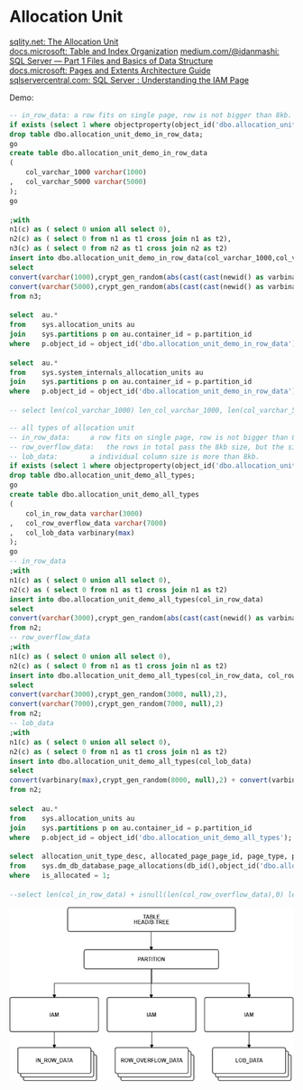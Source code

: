 # Allocation Unit #

[pic01]: https://github.com/blepa/scratchpad/blob/master/sqlserver/sql_internal/pic/allocate_unit.png

[sqlity.net: The Allocation Unit](https://sqlity.net/en/2287/allocation-unit/)  
[docs.microsoft: Table and Index Organization](https://docs.microsoft.com/en-us/previous-versions/sql/sql-server-2008-r2/ms189051(v=sql.105)?redirectedfrom=MSDN)  
[medium.com/@idanmashi: SQL Server — Part 1 Files and Basics of Data Structure](https://medium.com/@idanmashi/sql-server-part-1-5811daebdeba)  
[docs.microsoft: Pages and Extents Architecture Guide](https://docs.microsoft.com/en-us/sql/relational-databases/pages-and-extents-architecture-guide?view=sql-server-ver15)  
[sqlservercentral.com: SQL Server : Understanding the IAM Page](https://www.sqlservercentral.com/blogs/sql-server-understanding-the-iam-page)  

Demo:
```sql
-- in_row_data: a row fits on single page, row is not bigger than 8kb.
if exists (select 1 where objectproperty(object_id('dbo.allocation_unit_demo_in_row_data'), 'IsTable') = 1) 
drop table dbo.allocation_unit_demo_in_row_data;
go
create table dbo.allocation_unit_demo_in_row_data 
(
	col_varchar_1000 varchar(1000)
,	col_varchar_5000 varchar(5000)
);
go

;with 
n1(c) as ( select 0 union all select 0),
n2(c) as ( select 0 from n1 as t1 cross join n1 as t2),
n3(c) as ( select 0 from n2 as t1 cross join n2 as t2)
insert into dbo.allocation_unit_demo_in_row_data(col_varchar_1000,col_varchar_5000) 
select 
convert(varchar(1000),crypt_gen_random(abs(cast(cast(newid() as varbinary(36)) as int)) % 1000, null),2),
convert(varchar(5000),crypt_gen_random(abs(cast(cast(newid() as varbinary(36)) as int)) % 5000, null),2)
from n3;

select	au.* 
from	sys.allocation_units au
join 	sys.partitions p on au.container_id = p.partition_id
where	p.object_id = object_id('dbo.allocation_unit_demo_in_row_data'); 

select	au.* 
from	sys.system_internals_allocation_units au
join 	sys.partitions p on au.container_id = p.partition_id
where	p.object_id = object_id('dbo.allocation_unit_demo_in_row_data'); 

-- select len(col_varchar_1000) len_col_varchar_1000, len(col_varchar_5000) col_varchar_5000, * from dbo.allocation_unit_demo_in_row_data 
```  
  
```sql
-- all types of allocation unit
-- in_row_data:		a row fits on single page, row is not bigger than 8kb.
-- row_overflow_data:	the rows in total pass the 8kb size, but the size of every individual column is less than 8kb.
-- lob_data:		a individual column size is more than 8kb.
if exists (select 1 where objectproperty(object_id('dbo.allocation_unit_demo_all_types'), 'IsTable') = 1) 
drop table dbo.allocation_unit_demo_all_types;
go
create table dbo.allocation_unit_demo_all_types 
(
	col_in_row_data varchar(3000)
,	col_row_overflow_data varchar(7000)
,	col_lob_data varbinary(max)
);
go
-- in_row_data
;with 
n1(c) as ( select 0 union all select 0),
n2(c) as ( select 0 from n1 as t1 cross join n1 as t2)
insert into dbo.allocation_unit_demo_all_types(col_in_row_data) 
select 
convert(varchar(3000),crypt_gen_random(abs(cast(cast(newid() as varbinary(36)) as int)) % 3000, null),2)
from n2;
-- row_overflow_data
;with 
n1(c) as ( select 0 union all select 0),
n2(c) as ( select 0 from n1 as t1 cross join n1 as t2)
insert into dbo.allocation_unit_demo_all_types(col_in_row_data, col_row_overflow_data) 
select 
convert(varchar(3000),crypt_gen_random(3000, null),2),
convert(varchar(7000),crypt_gen_random(7000, null),2)
from n2;
-- lob_data
;with 
n1(c) as ( select 0 union all select 0),
n2(c) as ( select 0 from n1 as t1 cross join n1 as t2)
insert into dbo.allocation_unit_demo_all_types(col_lob_data) 
select 
convert(varbinary(max),crypt_gen_random(8000, null),2) + convert(varbinary(max),crypt_gen_random(5000, null),2) 
from n2;

select	au.* 
from	sys.allocation_units au
join 	sys.partitions p on au.container_id = p.partition_id
where	p.object_id = object_id('dbo.allocation_unit_demo_all_types'); 

select	allocation_unit_type_desc, allocated_page_page_id, page_type, page_type_desc , allocated_page_iam_page_id
from	sys.dm_db_database_page_allocations(db_id(),object_id('dbo.allocation_unit_demo_all_types'),null,null,'DETAILED')
where	is_allocated = 1;

--select len(col_in_row_data) + isnull(len(col_row_overflow_data),0) len_for_overflow_data, len(col_lob_data) len_col_lob_data from dbo.allocation_unit_demo_all_types
```

![pic01]
